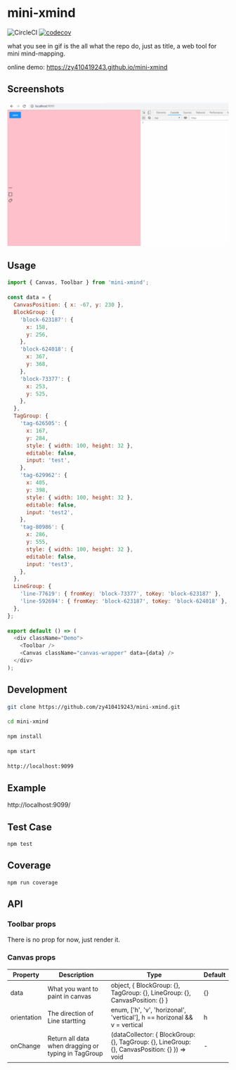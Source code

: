 # mini-xmind

![CircleCI](https://img.shields.io/circleci/project/github/zy410419243/mini-xmind/master.svg)
[![codecov](https://codecov.io/gh/zy410419243/mini-xmind/branch/master/graph/badge.svg)](https://codecov.io/gh/zy410419243/mini-xmind)

what you see in gif is the all what the repo do, just as title, a web tool for mini mind-mapping.

online demo: https://zy410419243.github.io/mini-xmind

## Screenshots

![img](./docs/assets/demo.gif)

## Usage

```javascript
import { Canvas, Toolbar } from 'mini-xmind';

const data = {
  CanvasPosition: { x: -67, y: 230 },
  BlockGroup: {
    'block-623187': {
      x: 158,
      y: 256,
    },
    'block-624018': {
      x: 367,
      y: 368,
    },
    'block-73377': {
      x: 253,
      y: 525,
    },
  },
  TagGroup: {
    'tag-626505': {
      x: 167,
      y: 284,
      style: { width: 100, height: 32 },
      editable: false,
      input: 'test',
    },
    'tag-629962': {
      x: 405,
      y: 398,
      style: { width: 100, height: 32 },
      editable: false,
      input: 'test2',
    },
    'tag-80986': {
      x: 286,
      y: 555,
      style: { width: 100, height: 32 },
      editable: false,
      input: 'test3',
    },
  },
  LineGroup: {
    'line-77619': { fromKey: 'block-73377', toKey: 'block-623187' },
    'line-592694': { fromKey: 'block-623187', toKey: 'block-624018' },
  },
};

export default () => (
  <div className="Demo">
    <Toolbar />
    <Canvas className="canvas-wrapper" data={data} />
  </div>
);
```

## Development

```bash
git clone https://github.com/zy410419243/mini-xmind.git

cd mini-xmind

npm install

npm start

http://localhost:9099
```

## Example

http://localhost:9099/

## Test Case

```
npm test
```

## Coverage

```
npm run coverage
```

## API

### Toolbar props

There is no prop for now, just render it.

### Canvas props

| Property    | Description                                         | Type                                                                                         | Default |
| ----------- | --------------------------------------------------- | -------------------------------------------------------------------------------------------- | ------- |
| data        | What you want to paint in canvas                    | object, { BlockGroup: {}, TagGroup: {}, LineGroup: {}, CanvasPosition: {} }                  | {}      |
| orientation | The direction of Line startting                     | enum, ['h', 'v', 'horizonal', 'vertical'], h == horizonal && v = vertical                    | h       |
| onChange    | Return all data when dragging or typing in TagGroup | (dataCollector: { BlockGroup: {}, TagGroup: {}, LineGroup: {}, CanvasPosition: {} }) => void | -       |
